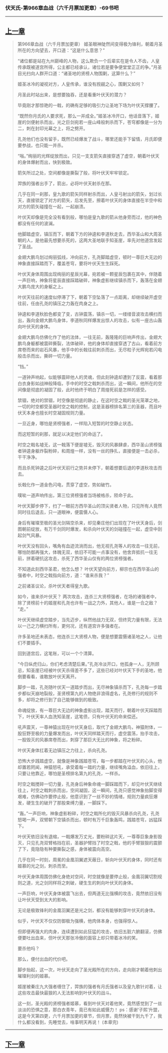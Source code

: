 ### 伏天氏-第966章血战（六千月票加更章）-69书吧

--------
[上一章](./5e82c99648ea61b3112b792aa2b0c56f.md)
--------


>
>
>
>第966章血战（六千月票加更章）
>姬圣眼神陡然间变得极为锋利，朝着月圣所在的方向望去，开口道：“这是什么意思？”
>
>“诸位都是站在九州巅峰的人物，这么欺负一个后辈实在是令人不齿，人皇传承既被道宫所得，公主都已经承认，诸位若是要争便堂堂正正的争。”月圣目光扫向人群开口道：“诸圣地的贤榜人物围剿，这算什么？”
>
>姬圣冰冷的凝视对方，人皇传承，谁没有觊觎之心，围剿又如何？
>
>月圣此时站出来，是想要独吞，还是看重叶伏天的潜力？
>
>毕竟刚才那惊艳的一戟，的确有足够的吸引力让圣地下场为叶伏天撑腰了。
>
>“既然你月氏的人要求死，那么一并成全。”姬圣冰冷开口，他话音落下，姬崖的剑便射杀而出，光之巨剑宛若一座山峰般刺杀而下，苍穹都像是一分为二，刺在封印光幕之上，将之劈开。
>
>孔尧他们也没有留手，既然已经爆发了战斗，哪里还能手下留情，月氏即便要参战，也只能一并杀。
>
>“嗡。”绚丽的光辉绽放而出，只见一支支箭矢直接穿透了虚空，朝着叶伏天的身体爆射而出，快到极致。
>
>箭矢所过之处，空间都像是撕裂了般，将叶伏天牢牢锁定。
>
>羿族的强者出手了，箭出，必将叶伏天射杀在那。
>
>几乎在同一刹那，皇九歌的箭矢同样射杀而出，人皇弓射出的箭矢，划过长天，直接锁定了对方的箭矢，后发先至，擦着叶伏天的身体直接在半空中和对方的箭矢碰撞在一起，一起崩溃。
>
>叶伏天却像是完全没有看到般，哪怕是皇九歌的箭从他身旁而过，他的神色都没有任何的波澜。
>
>他脚踏虚空，镇压而下，朝着下方的钟逵和李道秋走去，西华圣山和大周圣朝的人，是他最先想要杀死的，这两大圣地联手知圣崖，率先对他道宫发起了圣战。
>
>金翅大鹏鸟划过绚丽弧线，冲向前方，孔尧脚踏虚空，顿时一尊巨大无边的神象直接踩踏而下，覆盖苍穹，要将叶伏天生生踩死。
>
>叶伏天身体周围出现绚丽的星辰光幕，宛若被一颗星辰包裹在其中，伴随着一声巨响，神象将星辰直接踩踏破碎，神象虚影继续镇杀而下，轰落在金翅大鹏鸟庞大的身躯之上。
>
>叶伏天往前的速度似停滞了下，朝着下空坠落了一点距离，却继续破开虚空往前，任由孔尧的镇压之力轰在肉身之上。
>
>钟逵和李道秋脸色都变了变，古钟震荡，镇杀一切，一缕缕音波攻击横扫而出，轰向金翅大鹏鸟身体，李道秋同样爆发出惊人的攻击，似有一座古山轰向叶伏天的身体。
>
>金翅大鹏鸟仿佛化作了他的法体，一往无前，轰隆隆的巨响声传出，金翅大鹏鸟身躯都被震碎撕裂，法体破碎，他的身体却直接穿透了古山，看着前方席卷而来的岩石风暴，他手中的长戟往前刺杀而出，无尽粒子光辉宛若闪电般击杀而出，撕碎一切力量。
>
>“铛。”
>
>一道钟声响起，似能够震碎他人的灵魂，但此刻钟逵却遭到了反震，看着那白衣身影如战神般降临，手中的时空之戟刺杀而出，这一瞬间，他所在的空间像是彻底的凝固了般，此时他终于明白了周煌死前是怎样的感受。
>
>禁锢，绝对的禁锢，时空像是彻底的静止，在这时空之戟的圣光笼罩之地，一切的时空都受圣器时空之戟的控制，这是圣器榜排名第三的圣器，而且叶伏天本身也擅长时空凝固规则力量。
>
>一旦近身，哪怕是贤榜强者，一样陷入短暂的时空静止状态。
>
>而这短暂的刹那，就足以决定他们的命运了。
>
>时空之戟名墟无，这一戟落下便是墟无，毁灭的风暴肆虐，西华圣山贤榜强者钟逵身躯炸裂粉碎，和周煌一样，没有一丝的挣扎，直接便是一击必杀，干干净净。
>
>而且杀死钟逵之后叶伏天前行之势并未停下，朝着想要后退的李道秋攻击而去。
>
>长戟化作一道金色闪电，贯穿了虚空，势如破竹。
>
>噗呲一道声响传出，第三位贤榜强者当场被格杀，陨命于此。
>
>叶伏天脚步停下，扫了一眼前方西华圣山的顶尖贤者人物，只见所有人竟然同时往后退去，只一道眼神，便震慑人心。
>
>身后有璀璨至极的圣光剑隔空杀来，却见秦庄他们出现在了叶伏天身后，剑图朝前绽放，有万千剑同时爆发，和杀向叶伏天的剑碰撞在一起，虚空中刮起剑气风暴。
>
>叶伏天没有回头，嘴角有血迹流淌而出，他无视孔尧等人的攻击一往无前，哪怕防御再强大，体魄无双，依旧不可能一点事没有，他舍弃抵抗一往无前，拼着硬抗这攻击，杀死了西华圣山仅有的两位贤榜强者。
>
>不知道此刻西华圣君，他怎么想？
>叶伏天望向前方，柳宗也在西华圣山的强者中，时空之戟指向前方，道：“谁来杀我？”
>
>之前诸圣议论，杀叶伏天者得皇九歌。
>
>如今，谁来杀叶伏天？
>两次攻击，连杀三大贤榜强者，在场的诸强者中，除了贤榜前十的姬崖和孔尧也许有一战之力外，其他人，谁是一合之敌？
>“走。”
>
>叶伏天继续虚空踏步，当先迈步，纵然他战力无双，但终究力量有限，无法以一己之力横扫所有，更何况，还有道宫许多强者在。
>
>许多圣地还未表态，他连杀三大贤榜人物，便是想要震慑诸圣地之人，让他们不要插手。
>
>回到道宫后，这笔账，可以一个个清算。
>
>“今日纵虎归山，你们考虑清楚后果。”孔尧冷淡开口，他孤身一人，无所顾忌，知圣崖已经被叶伏天杀得差不多了，这些已经对叶伏天下手的圣地，他倒要看看，谁敢放叶伏天离开。
>
>脚步一踏，孔尧随叶伏天一道踏步而出，无尽神象镇杀而下，孔尧每一步踏步都似天崩地裂般，圣贤榜第九的人物绝非浪得虚名，孔尧修行的规则不多，却将之修行到了自己能够做到的极致。
>
>命魂绽放，有一尊巨大无边的神象虚影出现，踏天而行，朝着叶伏天踩踏而下，叶伏天率人血洗知圣崖，这笔债，只有叶伏天的命来偿还。
>
>吼声震天，一尊神猿出现在叶伏天身后，取代了金翅大鹏鸟，神猿附体，一股狂野至极的力量爆发而出，叶伏天同样踏天而行，虚空震荡，抬手攻击，一股毁灭的风暴席卷而出，刺穿了那巨大无比的神象，将之粉碎。
>
>叶伏天身体扛着无边镇压之力往上，杀向孔尧。
>
>恐怖大步践踏虚空，就像是神象践踏苍穹，每一步都踏在叶伏天的心头，他却置若罔闻，神猿怒吼，承受着每一踏的力量，继续嘴角溢血，依旧往上，只要让他靠近，哪怕是圣榜排名第九的孔尧，一样杀。
>
>时空之戟搅碎一切力量，孔尧身后神象命魂一脚踩踏而下，却见叶伏天继续往上，时空之戟刺杀而出，空间凝固，这一瞬间，孔尧只感觉神象抬脚变得艰难，仿佛动作要停止般，他意识到了一丝不妙的情绪，规则力量疯狂爆发，硬生生的破开了那股束缚力量，一脚踩下。
>
>“轰。”一声巨响，神象虚影粉碎，时空之戟所化的毁灭风暴杀向孔尧，孔尧怒喝一声，双臂朝下空镇杀而出，顿时有万千巨象轰鸣，践踏苍穹，凶猛踩下。
>
>叶伏天依旧没有退缩，一戟爆发万丈光，要粉碎这片天，一尊尊巨象身影毁灭，只见孔尧双臂格挡在前，圣器护臂挡了时空之戟，他的手臂狠狠的震颤了下，竟隐隐有种要撕裂之感，身体被震向高空。
>
>几乎在同一时刻，周冕的金凰羽翼遮天蔽日，斩向叶伏天的身体，同时还有姬慕的光之剑，刺杀而至。
>
>叶伏天身体周围仿佛化身绝对空间，时空就像是要停止般，金凰羽翼切割规则之道，光之剑同样将之刺破，硬生生的刺向叶伏天的身体。
>
>一声巨响，叶伏天身体被震飞出去，但两道无比强横的攻击，竟然依旧没有让叶伏天受到太大的影响。
>
>无论是极致锋利的金凰羽翼还是光之剑，都没有能够刺穿叶伏天的身体。
>
>似乎，叶伏天不仅仅防御极为强横，他肉体本身，也强得惊人。
>
>但即便再强大的肉身，连续遭到如此狂猛的攻击，依旧五脏六腑翻滚，仿佛便要吐出血来，但叶伏天那张冷傲的面容上却只带着冰冷的笑。
>
>要杀他吗？
>
>那么，便付出血的代价吧。
>
>脚步抬起，这一次，叶伏天走向了圣光殿所在的方向，走向刚才朝着他刺出璀璨利剑的姬慕。
>
>姬崖被秦庄九大强者缠住了，羿族的强者有月氏强者以及皇九歌针对着，让这些攻击最快最狠的人无法影响到叶伏天的战斗。
>
>这一刻，圣光殿的贤榜强者姬慕，看到叶伏天对着他笑，竟然感觉到了一丝淡淡的恐惧之意，那白衣青年，竟已有如此威慑力！
>ps：感谢‘子熙’升盟，这是今天第四更，六千月票加更的章节，但月票，竟然快被干到九千了，我什么都没看到，先睡觉去，啥事明天再说！
>(本章完)
>
>

--------
[下一章](./1133192923d8ff262f47f54c23ec0477.md)
--------

